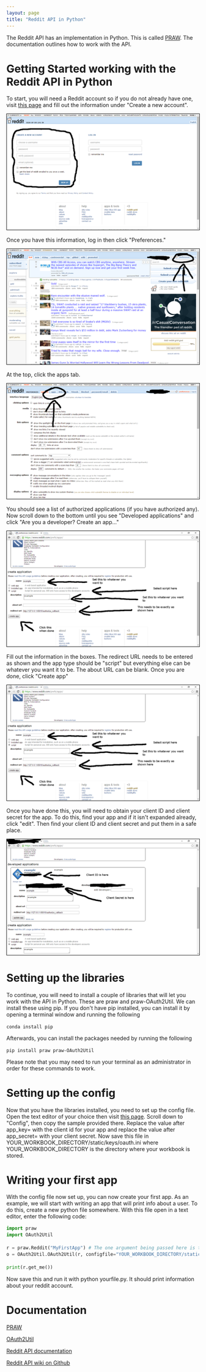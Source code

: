 ```yaml
---
layout: page
title: "Reddit API in Python"
---
```


The Reddit API has an implementation in Python. This is called [PRAW](https://praw.readthedocs.org/en/stable/).
The documentation outlines how to work with the API.

# Getting Started working with the Reddit API in Python

To start, you will need a Reddit account so if you do not already have one, visit [this page](https://www.reddit.com/login)
and fill out the information under "Create a new account".

<img src="reddit-signup-page.png" style="border: solid 1px black;" />

Once you have this information, log in then click "Preferences."

<img src="reddit-prefs-link.png" style="border: solid 1px black;" />

At the top, click the apps tab.

<img src="reddit-apps-link.png" style="border: solid 1px black;" />

You should see a list of authorized applications (if you have authorized any).
Now scroll down to the bottom until you see "Developed applications" and click "Are you a developer? Create an app..."

<img src="reddit-app-reg.png" style="border: solid 1px black;" />

Fill out the information in the boxes. The redirect URL needs to be entered as shown and the app type
should be "script" but everything else can be whatever you want it to be. The about URL can be blank.
Once you are done, click "Create app"

<img src="reddit-app-reg.png" style="border: solid 1px black;" />

Once you have done this, you will need to obtain your client ID and client secret for the app.
To do this, find your app and if it isn't expanded already, click "edit". Then find your client
ID and client secret and put them in a safe place.

<img src="reddit-creds.png" style="border: solid 1px black;" />

# Setting up the libraries

To continue, you will need to install a couple of libraries that will let you work with the
API in Python. These are praw and praw-OAuth2Util. We can install these using pip. If you
don't have pip installed, you can install it by opening a terminal window and running the following

```conda install pip```

Afterwards, you can install the packages needed by running the following

```pip install praw praw-OAuth2Util```

Please note that you may need to run your terminal as an administrator in order for these commands
to work.

# Setting up the config

Now that you have the libraries installed, you need to set up the config file. Open the text editor
of your choice then visit [this page](https://github.com/SmBe19/praw-OAuth2Util/blob/master/OAuth2Util/README.md).
Scroll down to "Config", then copy the sample provided there. Replace the value after app_key= with the client id for
your app and replace the value after app_secret= with your client secret. Now save this file in YOUR_WORKBOOK_DIRECTORY/static/keys/oauth.ini
where YOUR_WORKBOOK_DIRECTORY is the directory where your workbook is stored.

# Writing your first app

With the config file now set up, you can now create your first app. As an example, we will start with writing an app that will print info
about a user. To do this, create a new python file somewhere. With this file open in a text editor, enter the following code:

```python
import praw
import OAuth2Util

r = praw.Reddit("MyFirstApp") # The one argument being passed here is the user agent string
o = OAuth2Util.OAuth2Util(r, configfile="YOUR_WORKBOOK_DIRECTORY/static/keys/oauth.ini") #if you are working within the workbook directory, change configfile to ../static/keys/oauth.ini

print(r.get_me())
```

Now save this and run it with python yourfile.py. It should print information about your reddit account.

# Documentation

[PRAW](https://praw.readthedocs.org/en/stable/index.html)

[OAuth2Util](https://github.com/SmBe19/praw-OAuth2Util)

[Reddit API documentation](https://www.reddit.com/dev/api)

[Reddit API wiki on Github](https://github.com/reddit/reddit/wiki)

